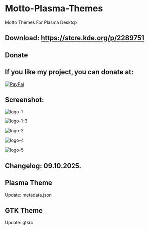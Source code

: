 # Motto-Plasma-Themes
Motto Themes For Plasma Desktop 

Download: https://store.kde.org/p/2289751
------------------------------------------


<html>
  <head>
    <meta charset="utf-8" />
  </head>
  <body>
    <h2>Donate</h2>
    <h2>If you like my project, you can donate at:</h2>
    <a href="https://www.paypal.com/paypalme/VesnaLazic">
    <img src="PayPal.png" alt="PayPal" />
    </a>
  </body>
</html>


Screenshot:
-----------

![logo-1](https://github.com/user-attachments/assets/4361a359-a0ca-47e3-a193-3d477b40626c)

![logo-1-3](https://github.com/user-attachments/assets/e3ca1a5a-d8e0-4730-b8f8-1b0d71e6f097)

![logo-2](https://github.com/user-attachments/assets/3341c565-6046-48d1-ab0b-ef292ee2a41d)

![logo-4](https://github.com/user-attachments/assets/44a50827-929d-452d-ac2a-542ac1b7ff9c)

![logo-5](https://github.com/user-attachments/assets/7d3f266c-80f2-4b61-9051-9666958ad049)


Changelog: 09.10.2025.
------------------------

Plasma Theme
-------------

Update: metadata.json

GTK Theme
----------

Update: gtkrc
